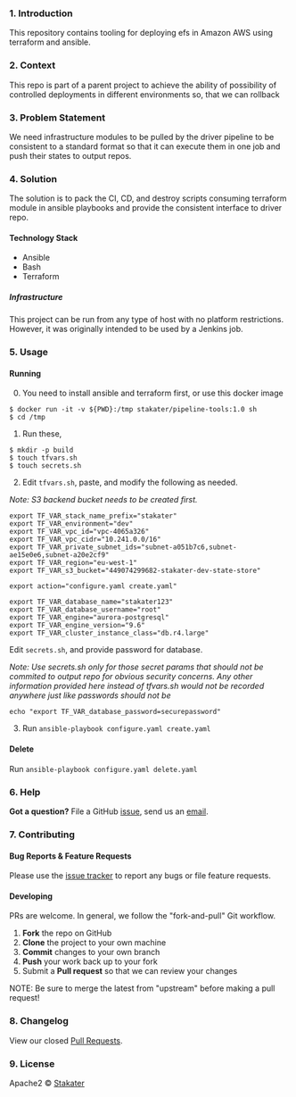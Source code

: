 ### 1. Introduction
This repository contains tooling for deploying efs in Amazon AWS using terraform and ansible.

### 2. Context
This repo is part of a parent project to achieve the ability of possibility of controlled deployments in different environments so, that we can rollback

### 3. Problem Statement 
We need infrastructure modules to be pulled by the driver pipeline to be consistent to a standard format so that it can execute them in one job and push their states to output repos.

### 4. Solution 

The solution is to pack the CI, CD, and destroy scripts consuming terraform module in ansible playbooks and provide the consistent interface to driver repo.

#### Technology Stack

* Ansible
* Bash
* Terraform

##### Infrastructure

This project can be run from any type of host with no platform restrictions. However, it was originally intended to be used by a Jenkins job.

### 5. Usage 

#### Running

0. You need to install ansible and terraform first, or use this docker image
```
$ docker run -it -v ${PWD}:/tmp stakater/pipeline-tools:1.0 sh
$ cd /tmp
```

1. Run these,

```
$ mkdir -p build
$ touch tfvars.sh
$ touch secrets.sh
```

2. Edit `tfvars.sh`, paste, and modify the following as needed.

_Note: S3 backend bucket needs to be created first._

```
export TF_VAR_stack_name_prefix="stakater"
export TF_VAR_environment="dev"
export TF_VAR_vpc_id="vpc-4065a326"
export TF_VAR_vpc_cidr="10.241.0.0/16"
export TF_VAR_private_subnet_ids="subnet-a051b7c6,subnet-ae15e0e6,subnet-a20e2cf9"
export TF_VAR_region="eu-west-1"
export TF_VAR_s3_bucket="449074299682-stakater-dev-state-store"

export action="configure.yaml create.yaml"

export TF_VAR_database_name="stakater123"
export TF_VAR_database_username="root"
export TF_VAR_engine="aurora-postgresql"
export TF_VAR_engine_version="9.6"
export TF_VAR_cluster_instance_class="db.r4.large"
```

Edit `secrets.sh`, and provide password for database.

_Note: Use secrets.sh only for those secret params that should not be commited to output repo for obvious security concerns. Any other information provided here instead of tfvars.sh would not be recorded anywhere just like passwords should not be_

```
echo "export TF_VAR_database_password=securepassword"
```

3. Run `ansible-playbook configure.yaml create.yaml`

#### Delete

Run `ansible-playbook configure.yaml delete.yaml`

### 6. Help 

**Got a question?** 
File a GitHub [issue](https://github.com/stakater/terraform-module-aurora-db/issues), send us an [email](stakater@gmail.com).

### 7. Contributing 


#### Bug Reports & Feature Requests

Please use the [issue tracker](https://github.com/stakater/terraform-module-aurora-db/issues) to report any bugs or file feature requests.

#### Developing

PRs are welcome. In general, we follow the "fork-and-pull" Git workflow.

 1. **Fork** the repo on GitHub
 2. **Clone** the project to your own machine
 3. **Commit** changes to your own branch
 4. **Push** your work back up to your fork
 5. Submit a **Pull request** so that we can review your changes

NOTE: Be sure to merge the latest from "upstream" before making a pull request!

### 8. Changelog 

View our closed [Pull Requests](https://github.com/stakater/terraform-module-aurora-db/pulls?q=is%3Apr+is%3Aclosed).

### 9. License 

Apache2 © [Stakater](https://stakater.com)
